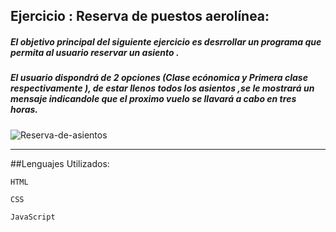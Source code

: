 ## Ejercicio : Reserva de puestos aerolínea:
##### El objetivo principal del siguiente ejercicio es desrrollar un programa que permita al usuario reservar un asiento .
##### El usuario dispondrá de 2 opciones (Clase ecónomica y Primera clase respectivamente ), de estar llenos todos los asientos ,se le mostrará un mensaje indicandole que el proximo vuelo se llavará a cabo en tres horas.
![Reserva-de-asientos](https://image.ibb.co/eMz26v/avion_2.jpg)

***
##Lenguajes Utilizados:
 ~~~
 HTML
 ~~~

 ~~~
 CSS
 ~~~

 ~~~
 JavaScript
 ~~~
